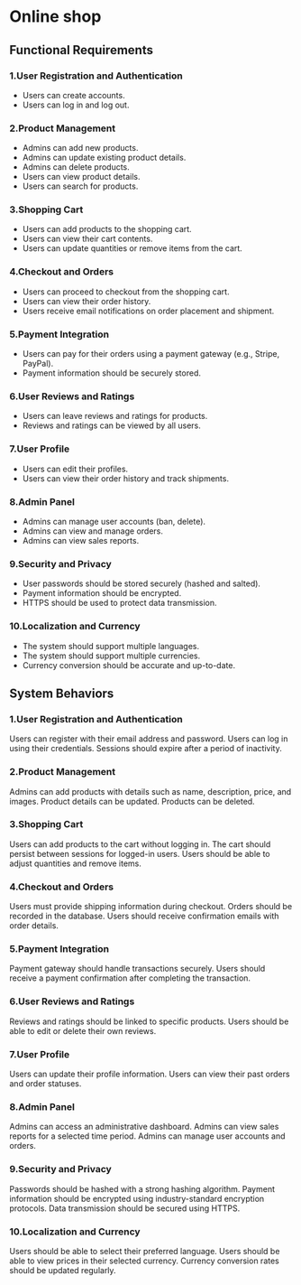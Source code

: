 # Online shop

## Functional Requirements
### 1.User Registration and Authentication
+ Users can create accounts.
+ Users can log in and log out.

### 2.Product Management

+ Admins can add new products.
+ Admins can update existing product details.
+ Admins can delete products.
+ Users can view product details.
+ Users can search for products.
### 3.Shopping Cart

+ Users can add products to the shopping cart.
+ Users can view their cart contents.
+ Users can update quantities or remove items from the cart.
### 4.Checkout and Orders

+ Users can proceed to checkout from the shopping cart.
+ Users can view their order history.
+ Users receive email notifications on order placement and shipment.
### 5.Payment Integration

+ Users can pay for their orders using a payment gateway (e.g., Stripe, PayPal).
+ Payment information should be securely stored.
### 6.User Reviews and Ratings

+ Users can leave reviews and ratings for products.
+ Reviews and ratings can be viewed by all users.
### 7.User Profile

+ Users can edit their profiles.
+ Users can view their order history and track shipments.
### 8.Admin Panel

+ Admins can manage user accounts (ban, delete).
+ Admins can view and manage orders.
+ Admins can view sales reports.
### 9.Security and Privacy

+ User passwords should be stored securely (hashed and salted).
+ Payment information should be encrypted.
+ HTTPS should be used to protect data transmission.
### 10.Localization and Currency

+ The system should support multiple languages.
+ The system should support multiple currencies.
+ Currency conversion should be accurate and up-to-date.

## System Behaviors
### 1.User Registration and Authentication

Users can register with their email address and password.
Users can log in using their credentials.
Sessions should expire after a period of inactivity.
### 2.Product Management

Admins can add products with details such as name, description, price, and images.
Product details can be updated.
Products can be deleted.
### 3.Shopping Cart

Users can add products to the cart without logging in.
The cart should persist between sessions for logged-in users.
Users should be able to adjust quantities and remove items.
### 4.Checkout and Orders

Users must provide shipping information during checkout.
Orders should be recorded in the database.
Users should receive confirmation emails with order details.
### 5.Payment Integration

Payment gateway should handle transactions securely.
Users should receive a payment confirmation after completing the transaction.
### 6.User Reviews and Ratings

Reviews and ratings should be linked to specific products.
Users should be able to edit or delete their own reviews.
### 7.User Profile

Users can update their profile information.
Users can view their past orders and order statuses.
### 8.Admin Panel

Admins can access an administrative dashboard.
Admins can view sales reports for a selected time period.
Admins can manage user accounts and orders.
### 9.Security and Privacy

Passwords should be hashed with a strong hashing algorithm.
Payment information should be encrypted using industry-standard encryption protocols.
Data transmission should be secured using HTTPS.
### 10.Localization and Currency

Users should be able to select their preferred language.
Users should be able to view prices in their selected currency.
Currency conversion rates should be updated regularly.
